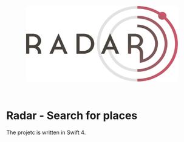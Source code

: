 <p align="center">
	<img src="https://github.com/kvyatkovskys/radar/blob/master/logo.png" width="400" height="200">
</p>
<br/>

# Radar - Search for places

The projetc is written in Swift 4.
